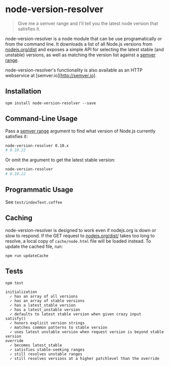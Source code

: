 
# node-version-resolver

> Give me a semver range and I'll tell you the latest node version that
> satisfies it.

node-version-resolver is a node module that can be use programatically or from
the command line. It downloads a list of all Node.js versions from
[nodejs.org/dist](http://nodejs.org/dist) and exposes a simple API for
selecting the latest stable (and unstable) versions, as well as matching the
version list against a [semver
range](https://npmjs.org/doc/misc/semver.html#Ranges).

node-version-resolver's functionality is also available as an HTTP webservice
at [semver.io][http://semver.io].

## Installation

```
npm install node-version-resolver --save
```

## Command-Line Usage

Pass a [semver range](https://npmjs.org/doc/misc/semver.html#Ranges) argument
to find what version of Node.js currently satisfies it:

```sh
node-version-resolver 0.10.x
# 0.10.22
```

Or omit the argument to get the latest stable version:

```sh
node-version-resolver
# 0.10.22
```

## Programmatic Usage

See `test/indexText.coffee`

## Caching

node-version-resolver is designed to work even if nodejs.org is down or slow
to respond. If the GET request to [nodejs.org/dist/](http://nodejs.org/dist/)
takes too long to resolve, a local copy of `cache/node.html` file will be
loaded instead. To update the cached file, run:

```
npm run updateCache
```

## Tests

```
npm test

initialization
  ✓ has an array of all versions
  ✓ has an array of stable versions
  ✓ has a latest_stable version
  ✓ has a latest_unstable version
  ✓ defaults to latest stable version when given crazy input
satisfy()
  ✓ honors explicit version strings
  ✓ matches common patterns to stable version
  ✓ uses latest unstable version when request version is beyond stable version
override
  ✓ becomes latest_stable
  ✓ satisfies stable-seeking ranges
  ✓ still resolves unstable ranges
  ✓ still resolves versions at a higher patchlevel than the override
```